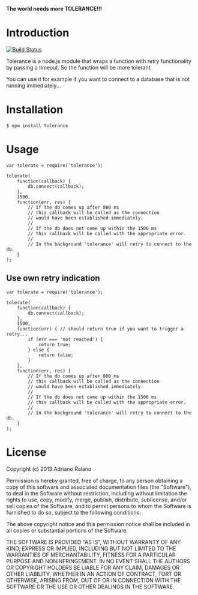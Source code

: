 **The world needs more TOLERANCE!!!**

# Introduction

[![Build Status](https://secure.travis-ci.org/adrai/tolerance.png)](http://travis-ci.org/adrai/tolerance)

Tolerance is a node.js module that wraps a function with retry functionality by passing a timeout. So the function will be more tolerant.

You can use it for example if you want to connect to a database that is not running immediately...

# Installation

    $ npm install tolerance

# Usage

	var tolerate = require('tolerance');

	tolerate(
		function(callback) {
			db.connect(callback);
		},
		1500,
		function(err, res) {
			// If the db comes up after 800 ms
			// this callback will be called as the connection
			// would have been established immediately.
			//
			// If the db does not come up within the 1500 ms
			// this callback will be called with the appropriate error.
			//
			// In the background 'tolerance' will retry to connect to the db.
		}
	);


## Use own retry indication

	var tolerate = require('tolerance');

	tolerate(
		function(callback) {
			db.connect(callback);
		},
		1500,
		function(err) { // should return true if you want to trigger a retry...
			if (err === 'not reached') {
				return true;
			} else {
				return false;
			}
		},
		function(err, res) {
			// If the db comes up after 800 ms
			// this callback will be called as the connection
			// would have been established immediately.
			//
			// If the db does not come up within the 1500 ms
			// this callback will be called with the appropriate error.
			//
			// In the background 'tolerance' will retry to connect to the db.
		}
	);

# License

Copyright (c) 2013 Adriano Raiano

Permission is hereby granted, free of charge, to any person obtaining a copy
of this software and associated documentation files (the "Software"), to deal
in the Software without restriction, including without limitation the rights
to use, copy, modify, merge, publish, distribute, sublicense, and/or sell
copies of the Software, and to permit persons to whom the Software is
furnished to do so, subject to the following conditions:

The above copyright notice and this permission notice shall be included in
all copies or substantial portions of the Software.

THE SOFTWARE IS PROVIDED "AS IS", WITHOUT WARRANTY OF ANY KIND, EXPRESS OR
IMPLIED, INCLUDING BUT NOT LIMITED TO THE WARRANTIES OF MERCHANTABILITY,
FITNESS FOR A PARTICULAR PURPOSE AND NONINFRINGEMENT. IN NO EVENT SHALL THE
AUTHORS OR COPYRIGHT HOLDERS BE LIABLE FOR ANY CLAIM, DAMAGES OR OTHER
LIABILITY, WHETHER IN AN ACTION OF CONTRACT, TORT OR OTHERWISE, ARISING FROM,
OUT OF OR IN CONNECTION WITH THE SOFTWARE OR THE USE OR OTHER DEALINGS IN
THE SOFTWARE.

